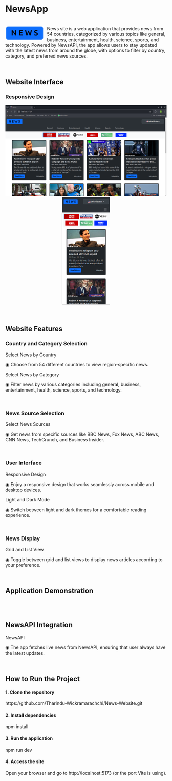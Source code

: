 # NewsApp

<br> <img align="left" src="https://github.com/Tharindu-Wickramarachchi/News-Website/blob/main/src/assets/Images/news-website-icon.png" alt="NewsApp Logo" width="120" style="margin-right: 10px;">
 News site is a web application that provides news from 54 countries, categorized by various topics like general, business, entertainment, health, science, sports, and technology. Powered by NewsAPI, the app allows users to stay updated with the 
 latest news from around the globe, with options to filter by country, category, and preferred news sources. 
<br>

<br>

## Website Interface

### Responsive Design
<p align="center" width="100%"> 
<img src="https://github.com/Tharindu-Wickramarachchi/News-Website/blob/main/src/assets/Images/news-website-laptop.png" alt="news-website-laptop.png" width="600"> 
<img src="https://github.com/Tharindu-Wickramarachchi/News-Website/blob/main/src/assets/Images/news-website-mobile.png" alt="news-website-mobile.png" width="150"> 
</p>

<br>

## Website Features

### Country and Category Selection

<p>Select News by Country</p> 
<p> ◉ Choose from 54 different countries to view region-specific news.</p> 

<p>Select News by Category</p> 
<p> ◉ Filter news by various categories including general, business, entertainment, health, science, sports, and technology.</p>

<br>

### News Source Selection
<p>Select News Sources</p> 
<p> ◉ Get news from specific sources like BBC News, Fox News, ABC News, CNN News, TechCrunch, and Business Insider.</p> 

<br>

### User Interface
<p>Responsive Design</p> 
<p> ◉ Enjoy a responsive design that works seamlessly across mobile and desktop devices.</p>

<p>Light and Dark Mode</p> 
<p> ◉ Switch between light and dark themes for a comfortable reading experience.</p> 

<br>

### News Display
<p>Grid and List View</p> 
<p> ◉ Toggle between grid and list views to display news articles according to your preference.</p> 

<br>

## Application Demonstration

<br>
<br>

## NewsAPI Integration
<p>NewsAPI</p> 
<p> ◉ The app fetches live news from NewsAPI, ensuring that user always have the latest updates.</p> 
<br>

## How to Run the Project

#### 1. Clone the repository
<p>  https://github.com/Tharindu-Wickramarachchi/News-Website.git</p>

#### 2. Install dependencies
<p>  npm install</p>

#### 3. Run the application
<p>  npm run dev</p>

#### 4. Access the site
<p>  Open your browser and go to http://localhost:5173 (or the port Vite is using).</p>

<br>
